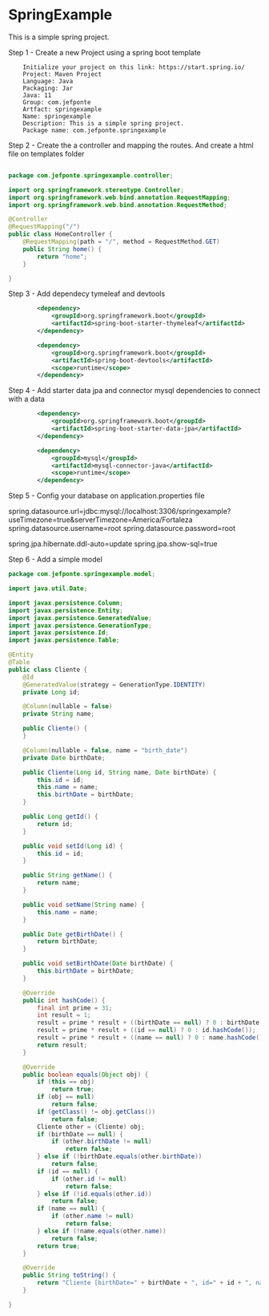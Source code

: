 # SpringExample
This is a simple spring project.


Step 1 - Create a new Project using a spring boot template

        Initialize your project on this link: https://start.spring.io/
        Project: Maven Project
        Language: Java
        Packaging: Jar
        Java: 11
        Group: com.jefponte
        Artfact: springexample
        Name: springexample
        Description: This is a simple spring project.
        Package name: com.jefponte.springexample

Step 2 - Create the a controller and mapping the routes. And create a html file on templates folder

```java

package com.jefponte.springexample.controller;

import org.springframework.stereotype.Controller;
import org.springframework.web.bind.annotation.RequestMapping;
import org.springframework.web.bind.annotation.RequestMethod;

@Controller
@RequestMapping("/")
public class HomeController {
    @RequestMapping(path = "/", method = RequestMethod.GET)
    public String home() {
        return "home";
    }

}

```
Step 3 - Add dependecy tymeleaf and devtools
```xml
		<dependency>
			<groupId>org.springframework.boot</groupId>
			<artifactId>spring-boot-starter-thymeleaf</artifactId>
		</dependency>

        <dependency>
			<groupId>org.springframework.boot</groupId>
			<artifactId>spring-boot-devtools</artifactId>
			<scope>runtime</scope>
		</dependency>
```

Step 4 - Add starter data jpa and connector mysql dependencies to connect with a data
```xml
		<dependency>
			<groupId>org.springframework.boot</groupId>
			<artifactId>spring-boot-starter-data-jpa</artifactId>
		</dependency>

		<dependency>
			<groupId>mysql</groupId>
			<artifactId>mysql-connector-java</artifactId>
			<scope>runtime</scope>
		</dependency>

```

Step 5 - Config your database on application.properties file

spring.datasource.url=jdbc:mysql://localhost:3306/springexample?useTimezone=true&serverTimezone=America/Fortaleza
spring.datasource.username=root
spring.datasource.password=root

spring.jpa.hibernate.ddl-auto=update
spring.jpa.show-sql=true


Step 6 - Add a simple model 

```java
package com.jefponte.springexample.model;

import java.util.Date;

import javax.persistence.Column;
import javax.persistence.Entity;
import javax.persistence.GeneratedValue;
import javax.persistence.GenerationType;
import javax.persistence.Id;
import javax.persistence.Table;

@Entity
@Table
public class Cliente {
    @Id
    @GeneratedValue(strategy = GenerationType.IDENTITY)
    private Long id;

    @Column(nullable = false)
    private String name;

    public Cliente() {
    }

    @Column(nullable = false, name = "birth_date")
    private Date birthDate;

    public Cliente(Long id, String name, Date birthDate) {
        this.id = id;
        this.name = name;
        this.birthDate = birthDate;
    }

    public Long getId() {
        return id;
    }

    public void setId(Long id) {
        this.id = id;
    }

    public String getName() {
        return name;
    }

    public void setName(String name) {
        this.name = name;
    }

    public Date getBirthDate() {
        return birthDate;
    }

    public void setBirthDate(Date birthDate) {
        this.birthDate = birthDate;
    }

    @Override
    public int hashCode() {
        final int prime = 31;
        int result = 1;
        result = prime * result + ((birthDate == null) ? 0 : birthDate.hashCode());
        result = prime * result + ((id == null) ? 0 : id.hashCode());
        result = prime * result + ((name == null) ? 0 : name.hashCode());
        return result;
    }

    @Override
    public boolean equals(Object obj) {
        if (this == obj)
            return true;
        if (obj == null)
            return false;
        if (getClass() != obj.getClass())
            return false;
        Cliente other = (Cliente) obj;
        if (birthDate == null) {
            if (other.birthDate != null)
                return false;
        } else if (!birthDate.equals(other.birthDate))
            return false;
        if (id == null) {
            if (other.id != null)
                return false;
        } else if (!id.equals(other.id))
            return false;
        if (name == null) {
            if (other.name != null)
                return false;
        } else if (!name.equals(other.name))
            return false;
        return true;
    }

    @Override
    public String toString() {
        return "Cliente [birthDate=" + birthDate + ", id=" + id + ", name=" + name + "]";
    }

}
```
